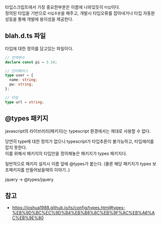 타입스크립트에서 가장 중요한부분은 이름에 나와있듯이 `타입`이다.\
정의된 타입을 기반으로 `타입추론`을 해주고, 개발시 타입오류를 잡아내거나 타입 자동완성등을 통해 개발에 용이성을 제공한다.

## blah.d.ts 파일

타입에 대한 정의를 담고있는 파일이다.

```ts
// 전역변수
declare const pi = 3.14;

// 인터페이스
type user = {
  name: string;
  pw: string;
};

// 타입
type url = string;
```

## @types 패키지

javascript의 라이브러리(패키지)는 typescript 환경에서는 제대로 사용할 수 없다.

당연히 type에 대한 정의가 없으니 typescript가 타입추론이 불가능하고, 타입에러를 잡지 못한다.\
이를 위해서 패키지의 타입만을 정의해놓은 패키지가 types 패키지다.

일반적으로 패키지 설치시 이름 앞에 @types가 붙는다. (물론 해당 패키지가 types 보조패키지를 만들어놨을때의 이야기..)

jquery -> @types/jquery

## 참고

- https://joshua1988.github.io/ts/config/types.html#types-%EB%9D%BC%EC%9D%B4%EB%B8%8C%EB%9F%AC%EB%A6%AC%EB%9E%80
